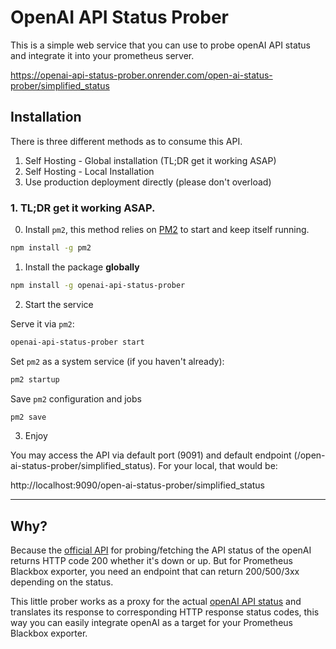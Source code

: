 # OpenAI API Status Prober

This is a simple web service that you can use to probe openAI API status and integrate it into your prometheus server.

https://openai-api-status-prober.onrender.com/open-ai-status-prober/simplified_status

## Installation


There is three different methods as to consume this API.
1. Self Hosting - Global installation (TL;DR get it working ASAP)
2. Self Hosting - Local Installation
3. Use production deployment directly (please don't overload)

### 1. TL;DR get it working ASAP.

0. Install `pm2`, this method relies on [PM2](https://pm2.keymetrics.io/) to start and keep itself running.

```bash
npm install -g pm2
```

1. Install the package **globally**

```bash
npm install -g openai-api-status-prober
```

2. Start the service

Serve it via `pm2`:
```bash
openai-api-status-prober start
```

Set `pm2` as a system service (if you haven't already):
```bash
pm2 startup
```

Save `pm2` configuration and jobs
```bash
pm2 save
```

3. Enjoy

You may access the API via default port (9091) and default endpoint (/open-ai-status-prober/simplified_status). For your local, that would be: 

http://localhost:9090/open-ai-status-prober/simplified_status

---





## Why?

Because the [official API](https://status.openai.com/api/v2) for probing/fetching the API status of the openAI returns HTTP code 200 whether it's down or up. But for Prometheus Blackbox exporter, you need an endpoint that can return 200/500/3xx depending on the status.

This little prober works as a proxy for the actual [openAI API status](https://status.openai.com/api/v2) and translates its response to corresponding HTTP response status codes, this way you can easily integrate openAI as a target for your Prometheus Blackbox exporter. 